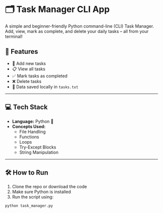 # 🗂️ Task Manager CLI App

A simple and beginner-friendly Python command-line (CLI) Task Manager.  
Add, view, mark as complete, and delete your daily tasks – all from your terminal!


## 🚀 Features

- 📌 Add new tasks  
- 📋 View all tasks  
- ✅ Mark tasks as completed  
- ❌ Delete tasks  
- 💾 Data saved locally in `tasks.txt`

---

## 💻 Tech Stack

- **Language:** Python 🐍  
- **Concepts Used:**  
  - File Handling  
  - Functions  
  - Loops  
  - Try-Except Blocks  
  - String Manipulation

---

## 🛠️ How to Run

1. Clone the repo or download the code  
2. Make sure Python is installed  
3. Run the script using:

```bash
python task_manager.py


